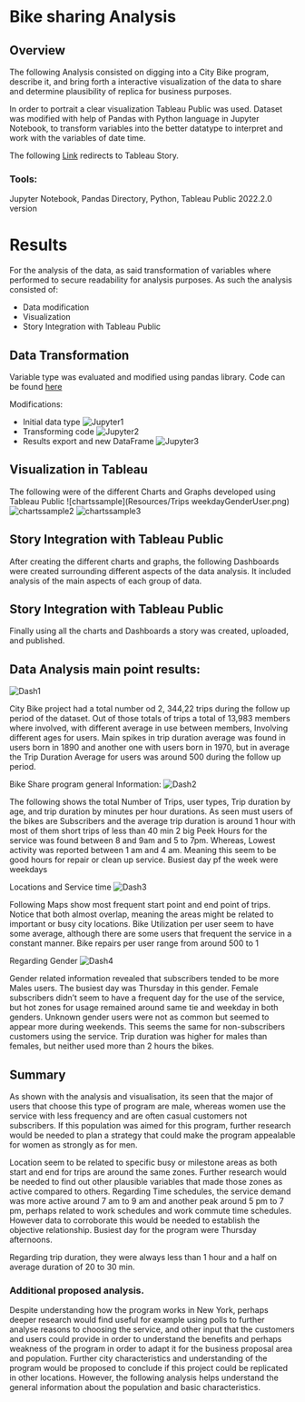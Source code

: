 # Bike sharing Analysis

## Overview
The following Analysis consisted on digging into a City Bike program, describe it, and bring forth a interactive visualization of the data to share and determine plausibility of replica for business purposes.

In order to portrait a clear visualization Tableau Public was used. Dataset was modified with help of Pandas with Python language in Jupyter Notebook, to transform variables into the better datatype to interpret and work with the variables of date time. 

The following [Link](https://public.tableau.com/views/CityCykeProyect/BikeStory?:language=es-ES&publish=yes&:display_count=n&:origin=viz_share_link) redirects to Tableau Story.

### Tools: 
Jupyter Notebook, Pandas Directory, Python, Tableau Public 2022.2.0 version

# Results

For the analysis of the data, as said transformation of variables where performed to secure readability for analysis purposes. As such the analysis consisted of:

- Data modification
- Visualization
- Story Integration with Tableau Public


## Data Transformation
Variable type was evaluated and modified using pandas library. 
Code can be found [here](NYC_Citibike_Challenge.ipynb)

Modifications: 

- Initial data type
![Jupyter1](Resources/Jupyter1.png)
- Transforming code
![Jupyter2](Resources/Jupyter2.png)
- Results export and new DataFrame
![Jupyter3](Resources/Jupyter3.png)


## Visualization in Tableau
The following were of the different Charts and Graphs developed using Tableau Public
![chartssample](Resources/Trips weekdayGenderUser.png)
![chartssample2](Resources/CheckOutTimeByUserByGender.png)
![chartssample3](Resources/TripsWeekDayByHourByGender.png)

## Story Integration with Tableau Public
After creating the different charts and graphs, the following Dashboards were created surrounding different aspects of the data analysis. It included analysis of the main aspects of each group of data.


## Story Integration with Tableau Public
Finally using all the charts and Dashboards a story was created, uploaded, and published. 


## Data Analysis main point results: 
![Dash1](Resources/Dash1.png)

City Bike project had a total number od 2, 344,22 trips during the follow up period of the dataset. 
Out of those totals of trips a total of 13,983 members where involved, with different average in use between members, Involving different ages for users. Main spikes in trip duration average was found in users born in 1890 and another one with users born in 1970, but in average the Trip Duration Average for users was around 500 during the follow up period. 

Bike Share program general Information:
![Dash2](Resources/Dash2.png)

The following shows the total Number of Trips, user types, Trip duration by age, and trip duration by minutes per hour durations.
As seen must users of the bikes are Subscribers and the average trip duration is around 1 hour with most of them short trips of less than 40 min 2 big Peek Hours for the service was found between 8 and 9am and 5 to 7pm. Whereas, Lowest activity was reported between 1 am and 4 am. Meaning this seem to be good hours for repair or clean up service. 
Busiest day pf the week were weekdays

Locations and Service time
![Dash3](Resources/Dash3.png)

Following Maps show most frequent start point and end point of trips. Notice that both almost overlap, meaning the areas might be related to important or busy city locations. 
Bike Utilization per user seem to have some average, although there are some users that frequent the service in a constant manner.  Bike repairs per user range from around 500 to 1 

Regarding Gender
![Dash4](Resources/Dash4.png)

Gender related information revealed that subscribers tended to be more Males users. The busiest day was Thursday in this gender. Female subscribers didn’t seem to have a frequent day for the use of the service, but hot zones for usage remained around same tie and weekday in both genders. 
Unknown gender users were not as common but seemed to appear more during weekends. This seems the same for non-subscribers customers using the service. 
Trip duration was higher for males than females, but neither used more than 2 hours the bikes. 


## Summary
As shown with the analysis and visualisation, its seen that the major of users that choose this type of program are male, whereas women use the service with less frequency and are often casual customers not subscribers. If this population was aimed for this program, further research would be needed to plan a strategy that could make the program appealable for women as strongly as for men.  

Location seem to be related to specific busy or milestone areas as both start and end for trips are around the same zones. Further research would be needed to find out other plausible variables that made those zones as active compared to others. 
Regarding Time schedules, the service demand was more active around 7 am to 9 am and another peak around 5 pm to 7 pm, perhaps related to work schedules and work commute time schedules. However data to corroborate this would be needed to establish the objective relationship. 
Busiest day for the program were Thursday afternoons. 

Regarding trip duration, they were always less than 1 hour and a half on average duration of 20 to 30 min. 

### Additional proposed analysis. 

Despite understanding how the program works in New York, perhaps deeper research would find useful for example using polls to further analyse reasons to choosing the service, and other input that the customers and users could provide in order to understand the benefits and perhaps weakness of the program in order to adapt it for the business proposal area and population. 
Further city characteristics and understanding of the program would be proposed to conclude if this project could be replicated in other locations. However, the following analysis helps understand the general information about the population and basic characteristics.








